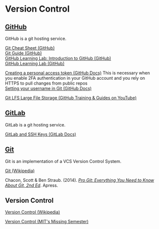 # Version Control



## [GitHub](https://docs.github.com/en)

GitHub is a git hosting service.<br>

[Git Cheat Sheet (GitHub)](https://training.github.com/downloads/github-git-cheat-sheet/)<br>
[Git Guide (GitHub)](https://github.com/git-guides/)<br>
[GitHub Learning Lab: Introduction to GitHub (GitHub)](https://lab.github.com/githubtraining/introduction-to-github)<br>
[GitHub Learning Lab (GitHub)](https://lab.github.com)<br>

[Creating a personal access token (GitHub Docs)](https://docs.github.com/en/github/authenticating-to-github/creating-a-personal-access-token) This is necessary when you enable 2FA authentication in your GitHub account and you rely on HTTPS to pull changes from public repos<br>
[Setting your username in Git (GitHub Docs)](https://docs.github.com/en/github/using-git/setting-your-username-in-git)<br>

[Git LFS Large File Storage (GitHub Training & Guides on YouTube)](https://www.youtube.com/watch?v=uLR1RNqJ1Mw)<br>



## [GitLab](https://docs.gitlab.com)

GitLab is a git hosting service.<br>

[GitLab and SSH Keys (GitLab Docs)](https://docs.gitlab.com/ee/ssh/README.html)<br>



## [Git](https://git-scm.com/doc)

Git is an implementation of a VCS Version Control System.

[Git (Wikipedia)](https://en.wikipedia.org/wiki/Git)<br>

Chacon, Scott & Ben Straub. (2014). [_Pro Git: Everything You Need to Know About Git, 2nd Ed_](https://git-scm.com/book/en/v2). Apress.<br>



## Version Control

[Version Control (Wikipedia)](https://en.wikipedia.org/wiki/Version_control)<br>

[Version Control (MIT's Missing Semester)](https://missing.csail.mit.edu/2020/version-control/)<br>